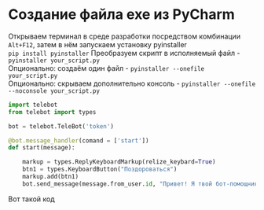 # Создание файла exe из PyCharm
Открываем терминал в среде разработки посредством комбинации ``Alt+F12``, затем в нём запускаем установку pyinstaller  
`` pip install pyinstaller ``
Преобразуем скрипт в исполняемый файл - `` pyinstaller your_script.py``  
Опционально: создаём один файл - ``pyinstaller --onefile your_script.py``  
Опционально: скрываем дополнительно консоль - ``pyinstaller --onefile --noconsole your_script.py`` 

```python
import telebot
from telebot import types

bot = telebot.TeleBot('token')

@bot.message_handler(comand = ['start'])
def start(message):

    markup = types.ReplyKeyboardMarkup(relize_keybard=True)
    btn1 = types.KeyboardButton("Поздороваться")
    markup.add(btn1)
    bot.send_message(message.from_user.id, "Привет! Я твой бот-помощник!", reply_markup=markup)
```
Вот такой код
